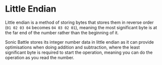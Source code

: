 # Little Endian

Little endian is a method of storing bytes that stores them in reverse order (``01 02 03 04`` becomes ``04 03 02 01``), meaning the most significant byte is at the far end of the number rather than the beginning of it.

Sonic Battle stores its integer number data in little endian as it can provide optimisations when doing addition and subtraction, where the least significant byte is required to start the operation, meaning you can do the operation as you read the number.